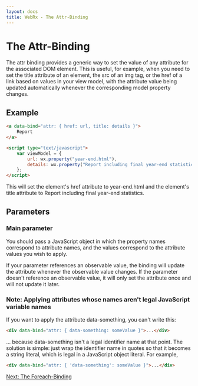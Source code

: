 ```yaml
---
layout: docs
title: WebRx - The Attr-Binding
---
```

# The Attr-Binding

The attr binding provides a generic way to set the value of any attribute for the associated DOM element. This is useful, for example, when you need to set the title attribute of an element, the src of an img tag, or the href of a link based on values in your view model, with the attribute value being updated automatically whenever the corresponding model property changes.

## Example

```html
<a data-bind="attr: { href: url, title: details }">
    Report
</a>
```
 
```html
<script type="text/javascript">
    var viewModel = {
        url: wx.property("year-end.html"),
        details: wx.property("Report including final year-end statistics")
    };
</script>
```

This will set the element's href attribute to year-end.html and the element's title attribute to Report including final year-end statistics.

## Parameters

### Main parameter

You should pass a JavaScript object in which the property names correspond to attribute names, and the values correspond to the attribute values you wish to apply.

If your parameter references an observable value, the binding will update the attribute whenever the observable value changes. If the parameter doesn't reference an observable value, it will only set the attribute once and will not update it later.

### Note: Applying attributes whose names aren't legal JavaScript variable names

If you want to apply the attribute data-something, you can't write this:

```html
<div data-bind="attr: { data-something: someValue }">...</div>
```

… because data-something isn't a legal identifier name at that point. The solution is simple: just wrap the identifier name in quotes so that it becomes a string literal, which is legal in a JavaScript object literal. For example,

```html
<div data-bind="attr: { 'data-something': someValue }">...</div>
```

<a class="next-topic" href="/docs/foreach-binding.html">Next: The Foreach-Binding</a>
